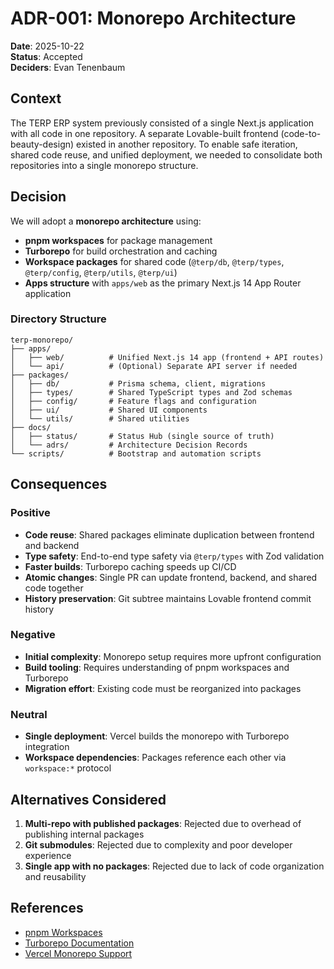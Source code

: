 # ADR-001: Monorepo Architecture

**Date**: 2025-10-22  
**Status**: Accepted  
**Deciders**: Evan Tenenbaum  

## Context

The TERP ERP system previously consisted of a single Next.js application with all code in one repository. A separate Lovable-built frontend (code-to-beauty-design) existed in another repository. To enable safe iteration, shared code reuse, and unified deployment, we needed to consolidate both repositories into a single monorepo structure.

## Decision

We will adopt a **monorepo architecture** using:

- **pnpm workspaces** for package management
- **Turborepo** for build orchestration and caching
- **Workspace packages** for shared code (`@terp/db`, `@terp/types`, `@terp/config`, `@terp/utils`, `@terp/ui`)
- **Apps structure** with `apps/web` as the primary Next.js 14 App Router application

### Directory Structure

```
terp-monorepo/
├── apps/
│   ├── web/          # Unified Next.js 14 app (frontend + API routes)
│   └── api/          # (Optional) Separate API server if needed
├── packages/
│   ├── db/           # Prisma schema, client, migrations
│   ├── types/        # Shared TypeScript types and Zod schemas
│   ├── config/       # Feature flags and configuration
│   ├── ui/           # Shared UI components
│   └── utils/        # Shared utilities
├── docs/
│   ├── status/       # Status Hub (single source of truth)
│   └── adrs/         # Architecture Decision Records
└── scripts/          # Bootstrap and automation scripts
```

## Consequences

### Positive
- **Code reuse**: Shared packages eliminate duplication between frontend and backend
- **Type safety**: End-to-end type safety via `@terp/types` with Zod validation
- **Faster builds**: Turborepo caching speeds up CI/CD
- **Atomic changes**: Single PR can update frontend, backend, and shared code together
- **History preservation**: Git subtree maintains Lovable frontend commit history

### Negative
- **Initial complexity**: Monorepo setup requires more upfront configuration
- **Build tooling**: Requires understanding of pnpm workspaces and Turborepo
- **Migration effort**: Existing code must be reorganized into packages

### Neutral
- **Single deployment**: Vercel builds the monorepo with Turborepo integration
- **Workspace dependencies**: Packages reference each other via `workspace:*` protocol

## Alternatives Considered

1. **Multi-repo with published packages**: Rejected due to overhead of publishing internal packages
2. **Git submodules**: Rejected due to complexity and poor developer experience
3. **Single app with no packages**: Rejected due to lack of code organization and reusability

## References

- [pnpm Workspaces](https://pnpm.io/workspaces)
- [Turborepo Documentation](https://turbo.build/repo/docs)
- [Vercel Monorepo Support](https://vercel.com/docs/monorepos)

